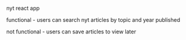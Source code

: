 nyt react app

functional -
users can search nyt articles by topic and year published

not functional - 
users can save articles to view later